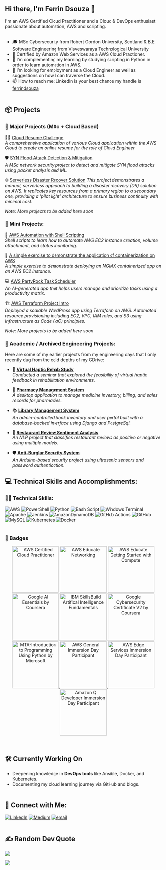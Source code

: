 ## Hi there, I'm Ferrin Dsouza 👋

I'm an AWS Certified Cloud Practitioner and a Cloud & DevOps enthusiast passionate about automation, AWS and scripting.<br/><br/>

- 🎓 MSc Cybersecurity from Robert Gordon University, Scotland & B.E Software Engineering from Visveswaraya Technological University<br/>
- 🥇 Certified by Amazon Web Services as a AWS Cloud Practioner. <br/>
- 🌱 I’m complementing my learning by studying scripting in Python in order to learn automation in AWS. <br/>
- 🤔 I’m looking for employment as a Cloud Engineer as well as suggestions on how I can traverse the Cloud.<br/>
- 📫 How to reach me: Linkedin is your best chance my handle is [ferrindsouza](https://www.linkedin.com/in/ferrindsouza)<br/><br/>

## 📦 Projects

### 🧪 Major Projects (MSc + Cloud Based)

👩‍💻 [Cloud Resume Challenge](https://github.com/ferrindsouza/resume) <br>
*A comprehensive application of various Cloud application within the AWS Cloud to create an online resume for the role of Cloud Engineer*

🛡️ [SYN Flood Attack Detection & Mitigation](https://github.com/ferrindsouza/SYN_Flood_Detection)<br/>
*A MSc network security project to detect and mitigate SYN flood attacks using packet analysis and ML.*

🌐 [Serverless Disaster Recover Solution]()
*This project demonstrates a manual, serverless approach to building a disaster recovery (DR) solution on AWS. It replicates key resources from a primary region to a secondary one, providing a 'pilot light' architecture to ensure business continuity with minimal cost.*

*Note: More projects to be added here soon*

### 📂 Mini Projects:
   
   🤖 [AWS Automation with Shell Scripting](https://github.com/ferrindsouza/Shell-Scripting-for-AWS)<br>
  *Shell scripts to learn how to automate AWS EC2 instance creation, volume attachment, and status monitoring.*
   
  🐳 [A simple exercise to demonstrate the application of containerization on AWS](https://github.com/ferrindsouza/nginx-web-app)<br>
  *A simple exercise to demonstrate deploying an NGINX containerized app on an AWS EC2 instance.*
  
  💻 [AWS PartyRock Task Scheduler](https://github.com/ferrindsouza/PartyRock_TaskScheduler)<br>
  *An AI-generated app that helps users manage and prioritize tasks using a productivity matrix.*
  
  🏗️ [AWS Terraform Project Intro](https://github.com/ferrindsouza/aws-terraform-intro)<br>
  *Deployed a scalable WordPress app using Terraform on AWS. Automated resource provisioning including EC2, VPC, IAM roles, and S3 using Infrastructure as Code (IaC) principles.*

*Note: More projects to be added here soon*
  
### 📂 Academic / Archived Engineering Projects:

Here are some of my earlier projects from my engineering days that I only recently dug from the cold depths of my GDrive:

- 🔬 [**Virtual Haptic Rehab Study**](https://github.com/ferrindsouza/virtual-haptic-rehab-study)  
  *Conducted a seminar that explored the feasibility of virtual haptic feedback in rehabilitation environments.*

- 💊 [**Pharmacy Management System**](https://github.com/ferrindsouza/pharma_mgt_system)  
  *A desktop application to manage medicine inventory, billing, and sales records for pharmacies.*

- 📚 [**Library Management System**](https://github.com/ferrindsouza/LibraryMS)  
  *An admin-controlled book inventory and user portal built with a database-backed interface using Django and PostgreSql.*

- 🧠 [**Restaurant Review Sentiment Analysis**](https://github.com/ferrindsouza/internship-nlp-sentiment-restaurant)  
  *An NLP project that classifies restaurant reviews as positive or negative using multiple models.*

- 🛡️ [**Anti-Burglar Security System**](https://github.com/ferrindsouza/anti-burglar-security-system)  
  *An Arduino-based security project using ultrasonic sensors and password authentication.*


## 💻 Technical Skills and Accomplishments:

### 👩‍💻 Technical Skills:
![AWS](https://img.shields.io/badge/AWS-%23FF9900.svg?style=for-the-badge&logo=amazon-aws&logoColor=white) ![PowerShell](https://img.shields.io/badge/PowerShell-%235391FE.svg?style=for-the-badge&logo=powershell&logoColor=white) ![Python](https://img.shields.io/badge/python-3670A0?style=for-the-badge&logo=python&logoColor=ffdd54) ![Bash Script](https://img.shields.io/badge/bash_script-%23121011.svg?style=for-the-badge&logo=gnu-bash&logoColor=white) ![Windows Terminal](https://img.shields.io/badge/Windows%20Terminal-%234D4D4D.svg?style=for-the-badge&logo=windows-terminal&logoColor=white) ![Apache](https://img.shields.io/badge/apache-%23D42029.svg?style=for-the-badge&logo=apache&logoColor=white) ![Jenkins](https://img.shields.io/badge/jenkins-%232C5263.svg?style=for-the-badge&logo=jenkins&logoColor=white) ![AmazonDynamoDB](https://img.shields.io/badge/Amazon%20DynamoDB-4053D6?style=for-the-badge&logo=Amazon%20DynamoDB&logoColor=white) ![GitHub Actions](https://img.shields.io/badge/github%20actions-%232671E5.svg?style=for-the-badge&logo=githubactions&logoColor=white) ![GitHub](https://img.shields.io/badge/github-%23121011.svg?style=for-the-badge&logo=github&logoColor=white) ![MySQL](https://img.shields.io/badge/mysql-4479A1.svg?style=for-the-badge&logo=mysql&logoColor=white) ![Kubernetes](https://img.shields.io/badge/kubernetes-%23326ce5.svg?style=for-the-badge&logo=kubernetes&logoColor=white) ![Docker](https://img.shields.io/badge/docker-%230db7ed.svg?style=for-the-badge&logo=docker&logoColor=white) <br/><br/>

### 🏅 Badges
<p align="center">
  <a href="https://www.credly.com/badges/d871030e-827c-4626-946d-6a5cbc340e93/public_url">
    <img src="https://images.credly.com/size/220x220/images/00634f82-b07f-4bbd-a6bb-53de397fc3a6/image.png" width="150" height="150" alt="AWS Certified Cloud Practitioner"/>
  </a>
  <a href="https://www.credly.com/badges/c2beda0f-943f-4743-ba95-54282f663398/public_url">
    <img src="https://images.credly.com/size/680x680/images/979e42e2-1d32-4d21-97ea-53d991ea50fb/image.png" width="150" height="150" alt="AWS Educate Networking"/>
  </a>
  <a href="https://www.credly.com/badges/f9a15adb-be81-40b4-b945-35be9977ed68/public_url">
    <img src="https://images.credly.com/size/680x680/images/9358115e-ead7-47c2-91e2-165b6a650a1b/image.png" width="150" height="150" alt="AWS Educate Getting Started with Compute"/>
  </a>
  <a href="https://www.credly.com/badges/a4e06b3d-4d7d-473d-8b47-93888b9fb080/public_url">
    <img src="https://images.credly.com/size/680x680/images/ea3eec65-ddad-4242-9c59-1defac0fa2d9/image.png" width="150" height="150" alt="Google AI Essentials by Coursera"/>
  </a>
<a href="https://www.credly.com/badges/d078ddbd-c172-4c4a-a177-14eefe0c56d5/public_url">
    <img src="https://images.credly.com/size/220x220/images/82b908e1-fdcd-4785-9d32-97f11ccbcf08/image.png" width="150" height="150" alt="IBM SkillsBuild Artifical Intelligence Fundamentals"/>
<a href="https://www.credly.com/badges/e15f3de9-3bd3-4107-a280-8f0f10ddb74c/public_url">
    <img src="https://images.credly.com/size/680x680/images/0bf0f2da-a699-4c82-82e2-56dcf1f2e1c7/image.png" width="150" height="150" alt="Google Cybersecurity Certificate V2 by Coursera"/>
  </a>
  <a href="https://www.credly.com/badges/fca7dc38-2d36-460c-8223-2cbf841f2748/public_url">
    <img src="https://images.credly.com/size/680x680/images/0f467dff-9212-4684-9f74-44da8879e625/MTA-Introduction_to_Programming_Using_Python.png" width="150" height="150" alt="MTA-Introduction to Programming Using Python by Microsoft"/>
  </a>
<a href="https://www.credly.com/badges/c6ad1d79-4c25-44cf-8231-cd309654225b/public_url">
    <img src="https://images.credly.com/size/220x220/images/52fa067b-fd7b-4083-bd36-b554cd134773/image.png" width="150" height="150" alt="AWS General Immersion Day Participant"/>
  </a>
<a href="https://www.credly.com/badges/05b86fbe-fbf4-4b9d-91e8-a49b32a83593/public_url">
    <img src="https://images.credly.com/size/680x680/images/d78ad673-037a-4197-92d4-7bbb703b22da/image.png" width="150" height="150" alt="AWS Edge Services Immersion Day Participant"/>
</a>
<a href="https://www.credly.com/badges/36543be7-ec5c-4249-afb7-da47bc824c70/public_url">
    <img src="https://images.credly.com/size/680x680/images/639acdee-4aa4-4cdc-8c5b-b23df9b68cd7/image.png" width="150" height="150" alt="Amazon Q Developer Immersion Day Participant"/>
</a>
</p>
<br/>

## 🛠️ Currently Working On

- Deepening knowledge in **DevOps tools** like Ansible, Docker, and Kubernetes.
- Documenting my cloud learning journey via GitHub and blogs.
<br/><br/>

## 🔗 Connect with Me:
[![LinkedIn](https://img.shields.io/badge/LinkedIn-%230077B5.svg?logo=linkedin&logoColor=white)](https://linkedin.com/in/ferrindsouza) [![Medium](https://img.shields.io/badge/Medium-12100E?logo=medium&logoColor=white)](https://medium.com/@@ferrindsouza) [![email](https://img.shields.io/badge/Email-D14836?logo=gmail&logoColor=white)](mailto:ferrindsouza@gmail.com) 
<br/>
<br/>

## ✍️ Random Dev Quote
![](https://quotes-github-readme.vercel.app/api?type=horizontal&theme=tokyonight)
<br/>

[![](https://visitcount.itsvg.in/api?id=ferrindsouza&icon=0&color=0)](https://visitcount.itsvg.in)

<!-- Proudly created with GPRM ( https://gprm.itsvg.in ) -->
